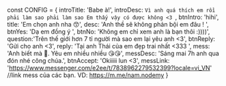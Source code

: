 const CONFIG = {
    introTitle: 'Babe à!',
    introDesc: `Vì anh quá thích em rồi phải làm sao phải làm sao
Em thấy vậy có được không <3 `,
    btnIntro: 'hihi',
    title: 'Em chọn anh nha  😙',
    desc: 'Anh thề sẽ không phản bội em đâu ! ',
    btnYes: 'Dạ em đồng ý ',
    btnNo: 'Không em chỉ xem anh là bạn thôi :))))',
    question:'Trên thế giới hơn 7 tỉ người mà sao em lại yêu anh <3',
    btnReply: 'Gửi cho anh <3',
    reply: 'Tại anh Thái của em đẹp trai nhất <333 ',
    mess: 'Anh biết mà 🥰. Yêu em nhiều nhiều 😘😘',
    messDesc: 'Sáng mai 7h anh qua đón nhé công chúa.',
    btnAccept: 'Okiiiii lun <3',
    messLink: 'https://www.messenger.com/e2ee/t/7838962279532399?locale=vi_VN' //link mess của các bạn. VD: https://m.me/nam.nodemy
}
